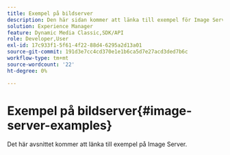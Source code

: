 ```yaml
---
title: Exempel på bildserver
description: Den här sidan kommer att länka till exempel för Image Server.
solution: Experience Manager
feature: Dynamic Media Classic,SDK/API
role: Developer,User
exl-id: 17c933f1-5f61-4f22-88d4-6295a2d13a01
source-git-commit: 191d3e7cc4cd370e1e1b6ca5d7e27acd3ded7b6c
workflow-type: tm+mt
source-wordcount: '22'
ht-degree: 0%

---
```


# Exempel på bildserver{#image-server-examples}

Det här avsnittet kommer att länka till exempel på Image Server.
<!-- As of August 29 (and likely months or years before this date), none of the links below work anymore! -->


<!-- DEAD LINKS * [adjust1](https://crc.scene7.com/is-docs/examples/adjust1.htm)
* [adjust2](https://crc.scene7.com/is-docs/examples/adjust2.htm)
* [advanced](https://crc.scene7.com/is-docs/examples/advanced.htm)
* [anchors](https://crc.scene7.com/is-docs/examples/anchors.htm)
* [catalog1](https://crc.scene7.com/is-docs/examples/catalog1.htm)
* [colorize](https://crc.scene7.com/is-docs/examples/colorize.htm)
* [layering1](https://crc.scene7.com/is-docs/examples/layering1.htm)
* [photofont](https://crc.scene7.com/is-docs/examples/photofont.htm)
* [properties](https://crc.scene7.com/is-docs/examples/properties.htm)
* [svg](https://crc.scene7.com/is-docs/examples/svg.htm)
* [templates](https://crc.scene7.com/is-docs/examples/templates.htm)
* [text](https://crc.scene7.com/is-docs/examples/text.htm)
* [view-quality](https://crc.scene7.com/is-docs/examples/view-quality.htm)
* [view-size](https://crc.scene7.com/is-docs/examples/view-size.htm) -->
